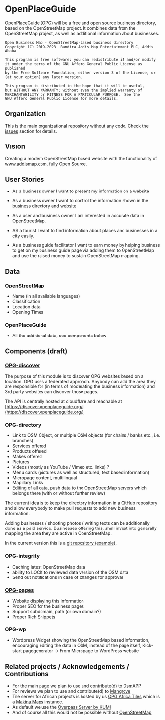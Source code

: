 # OpenPlaceGuide

OpenPlaceGuide (OPG) will be a free and open source business directory, based on the OpenStreetMap project.
It combines data from the OpenStreetMap project, as well as additional information about businesses.

    Open Business Map - OpenStreetMap-based business directory
    Copyright (C) 2019-2023  Bandira Addis Map Entertainment PLC, Addis Ababa

    This program is free software: you can redistribute it and/or modify
    it under the terms of the GNU Affero General Public License as published
    by the Free Software Foundation, either version 3 of the License, or
    (at your option) any later version.

    This program is distributed in the hope that it will be useful,
    but WITHOUT ANY WARRANTY; without even the implied warranty of
    MERCHANTABILITY or FITNESS FOR A PARTICULAR PURPOSE.  See the
    GNU Affero General Public License for more details.  

## Organization

This is the main organizational repository without any code. Check the [issues](https://github.com/OpenPlaceGuide/openplaceguide/issues) section for details.

## Vision

Creating a modern OpenStreetMap based website with the functionality of www.addismap.com, fully Open Source.

## User Stories

* As a business owner I want to present my information on a website

* As a business owner I want to control the information shown in the business directory and website

* As a user and business owner I am interested in accurate data in OpenStreetMap.

* AS a tourist I want to find information about places and businesses in a city easily.

* As a business guide facilitator I want to earn money by helping business to get on my business guide page via adding them to OpenStreetMap and use the raised money to sustain OpenStreetMap mapping.

## Data

### OpenStreetMap

* Name (in all available languages)
* Classification
* Location data
* Opening Times

### OpenPlaceGuide

* All the additional data, see components below

## Components (draft)

### [OPG-discover](https://github.com/OpenPlaceGuide/discover-cf-worker)

The purpose of this module is to discover OPG websites based on a location.
OPG uses a federated approach. Anybody can add the area they are responsible for (in terms of moderating the business information)
and 3rd party websites can discover those pages.

The API is centrally hosted at cloudflare and reachable at [https://discover.openplaceguide.org/](https://discover.openplaceguide.org/)

### OPG-directory

* Link to OSM Object, or multiple OSM objects (for chains / banks etc., i.e. branches)
* Services offered
* Products offered
* Makes offered
* Pictures
* Videos (mostly as YouTube / Vimeo etc. links) ?
* Menu cards (pictures as well as structured, text based information)
* Micropage content, multilingual
* Mapillary Links
* Editing of all data, push data to the OpenStreetMap servers which belongs there (with or without further review)

The current idea is to keep the directory information in a GitHub repository and allow everybody to make pull requests to add new business information.

Adding businesses / shooting photos / writing texts can be additionally done as a paid service. Businesses offering this, shall invest into generally mapping the area they are active in OpenStreetMap.

In the current version this is a [git repository (example)](https://github.com/OpenPlaceGuide/data).

### OPG-integrity

* Caching latest OpenStreetMap data
* ability to LOCK to reviewed data version of the OSM data
* Send out notifications in case of changes for approval

### [OPG-pages](https://github.com/OpenPlaceGuide/opg-pages)

* Website displaying this information
* Proper SEO for the business pages
* Support subdomain, path (or own domain?)
* Proper Rich Snippets

### OPG-wp

* Wordpress Widget showing the OpenStreetMap based information, encouraging editing the data in OSM, instead of the page itself, Kick-start pagegenerator -> From Micropage to WordPress website

## Related projects / Acknowledgements / Contributions

* For the main page we plan to use and contribute(d) to [OsmAPP](https://osmapp.org/)
* For reviews we plan to use and contribute(d) to [Mangrove](https://mangrove.reviews/)
* Tile server for African projects is hosted by us [OPG Africa Tiles](https://africa.tiles.openplaceguide.org/) which is a [Makina Maps](https://github.com/makina-maps/makina-maps) instance.
* As default we use the [Overpass Server by KUMI](https://overpass.kumi.systems/)
* And of course all this would not be possible without [OpenStreetMap](https://osm.org)
